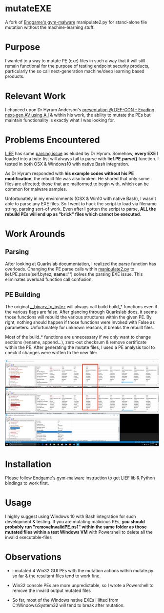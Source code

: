 # mutateEXE
A fork of [Endgame's gym-malware](https://github.com/endgameinc/gym-malware) manipulate2.py for stand-alone file mutation without the machine-learning stuff.

# Purpose
I wanted to a way to mutate PE (exe) files in such a way that it will still remain functional for the purpose of testing endpoint security products, particularly the so call next-generation machine/deep learning based products.

# Relevant Work
I chanced upon Dr Hyrum Anderson's [presentation @ DEF-CON - Evading next-gen AV using A.I](https://media.defcon.org/DEF%20CON%2025/DEF%20CON%2025%20presentations/DEFCON-25-Hyrum-Anderson-Evading-Next-Gen-AV-Using-AI.pdf) & within his work, the ability to mutate the PEs but maintain functionality is exactly what I was looking for.

# Problems Encountered
[LIEF](https://lief.quarkslab.com) has some [parsing issue](https://github.com/endgameinc/gym-malware/issues/1) as eluded by Dr Hyrum. Somehow, **every EXE** I loaded into a byte-list will always fail to parse with **lief.PE.parse()** function. I tested in both OSX & Windows10 with native Bash integration.

As Dr Hyrum responded with **his example codes without his PE modification**, the rebuilt file was also broken. He shared that only some files are affected; those that are malformed to begin with, which can be common for malware samples.

Unfortunately in my environments (OSX & Win10 with native Bash), I wasn't able to parse any EXE files. So I went to hack the script to load via filename string, parsing sort-of work. Even after I gotten the script to parse, **ALL the rebuild PEs will end up as "brick" files which cannot be executed**. 

# Work Arounds
## Parsing
After looking at Quarkslab documentation, I realized the parse function has overloads. Changing the PE parse calls within [manipulate2.py](manipulate2.py) to lief.PE.parse(self.bytez, **name=''**) solves the parsing EXE issue. This eliminates overload function call confusion.

## PE Building
The original [__binary_to_bytez](https://github.com/endgameinc/gym-malware/blob/c51438384323d286ceb0f6f526f24263e09b6277/gym_malware/envs/controls/manipulate2.py#L36) will always call build.build_* functions even if the various flags are false. After glancing through Quarkslab docs, it seems those functions will rebuild the various structures within the given PE. By right, nothing should happen if those functions were invoked with False as parameters. Unfortunately for unknown reasons, it breaks the rebuilt files.

Most of the build_* functions are unnecessary if we only want to change sections (rename, append...), zero-out checksum & remove certificate within the PE. After generating the mutate files, I used a PE analysis tool to check if changes were written to the new file:

![](img/comparefiles.png)

# Installation
Please follow [Endgame's gym-malware](https://github.com/endgameinc/gym-malware) instruction to get LIEF lib & Python bindings to work first. 

# Usage
I highly suggest using Windows 10 with Bash integration for such development & testing. If you are mutating malicious PEs, **you should probably run ["removeInvalidPE.ps1"](removeInvalidPE.ps1) within the same folder as those mutated files within a test Windows VM** with Powershell to delete all the invalid executable-files

# Observations
* I mutated 4 Win32 GUI PEs with the mutation actions within mutate.py so far & the resultant files tend to work fine. 

* Win32 console PEs are more unpredictable, so I wrote a Powershell to remove the invalid output mutated files

* So far, most of the Windows native EXEs I lifted from C:\Windows\System32 will tend to break after mutation. 